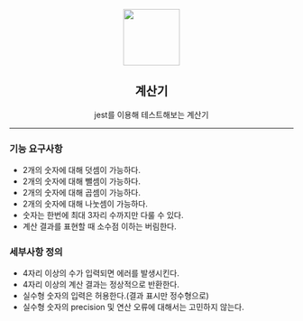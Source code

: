 <p align="middle" >
  <img width="100px;" src="https://github.com/next-step/js-calculator/raw/main/src/images/calculator_icon.png"/>
</p>
<h2 align="middle">계산기</h2>
<p align="middle">jest를 이용해 테스트해보는 계산기</p>
<hr />
<h3>기능 요구사항</h3>
<ul>
  <li>2개의 숫자에 대해 덧셈이 가능하다.</li>
  <li>2개의 숫자에 대해 뺄셈이 가능하다.</li>
  <li>2개의 숫자에 대해 곱셈이 가능하다.</li>
  <li>2개의 숫자에 대해 나눗셈이 가능하다.</li>
  <li>숫자는 한번에 최대 3자리 수까지만 다룰 수 있다.</li>
  <li>계산 결과를 표현할 때 소수점 이하는 버림한다.</li>
</ul>
<h3>세부사항 정의</h3>
<ul>
  <li>4자리 이상의 수가 입력되면 에러를 발생시킨다.</li>
  <li>4자리 이상의 계산 결과는 정상적으로 반환한다.</li>
  <li>실수형 숫자의 입력은 허용한다.(결과 표시만 정수형으로)</li>
  <li>실수형 숫자의 precision 및 연산 오류에 대해서는 고민하지 않는다.</li>
</ul>
